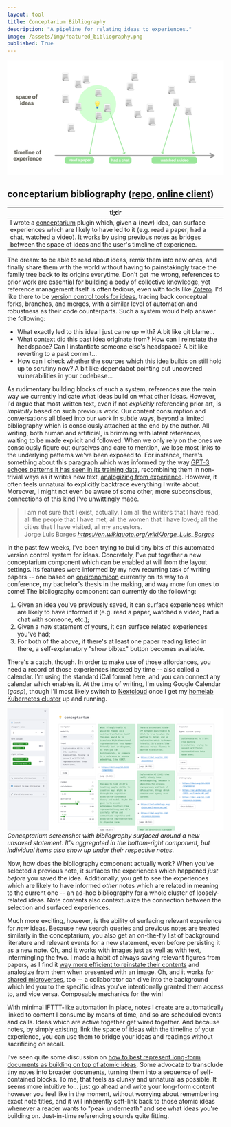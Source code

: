 ```yaml
---
layout: tool
title: Conceptarium Bibliography
description: "A pipeline for relating ideas to experiences."
image: /assets/img/featured_bibliography.png
published: True
---
```


![](/assets/img/featured_bibliography.png)

## conceptarium bibliography ([repo](https://github.com/paulbricman/conceptarium), [online client](https://huggingface.co/spaces/paulbricman/conceptarium))

| tl;dr                                                                                                                                                                                                                                                                                                            |
| ---------------------------------------------------------------------------------------------------------------------------------------------------------------------------------------------------------------------------------------------------------------------------------------------------------------- |
| I wrote a [conceptarium](/thoughtware/conceptarium) plugin which, given a (new) idea, can surface experiences which are likely to have led to it (e.g. read a paper, had a chat, watched a video). It works by using previous notes as bridges between the space of ideas and the user's timeline of experience. |

The dream: to be able to read about ideas, remix them into new ones, and finally share them with the world without having to painstakingly trace the family tree back to its origins everytime. Don't get me wrong, references to prior work are essential for building a body of collective knowledge, yet reference management itself is often tedious, even with tools like [Zotero](https://www.zotero.org/). I'd like there to be [version control tools for ideas](https://www.git-scm.com/docs/git-blame), tracing back conceptual forks, branches, and merges, with a similar level of automation and robustness as their code counterparts. Such a system would help answer the following:

- What exactly led to this idea I just came up with? A bit like git blame...
- What context did this past idea originate from? How can I reinstate the headspace? Can I instantiate someone else's headspace? A bit like reverting to a past commit...
- How can I check whether the sources which this idea builds on still hold up to scrutiny now? A bit like dependabot pointing out uncovered vulnerabilities in your codebase...

As rudimentary building blocks of such a system, references are the main way we currently indicate what ideas build on what other ideas. However, I'd argue that most written text, even if not _explicitly_ referencing prior art, is _implicitly_ based on such previous work. Our content consumption and conversations all bleed into our work in subtle ways, beyond a limited bibliography which is consciously attached at the end by the author. All writing, both human and artificial, is brimming with latent references, waiting to be made explicit and followed. When we only rely on the ones we consciously figure out ourselves and care to mention, we lose most links to the underlying patterns we've been exposed to. For instance, there's something about this paragraph which was informed by the way [GPT-3 echoes patterns it has seen in its training data](/reflections/humane-transhumanism), recombining them in non-trivial ways as it writes new text, [analogizing from experience](/reflections/cognitive-melting-pot). However, it often feels unnatural to explicitly backtrace everything I write about. Moreover, I might not even be aware of some other, more subconscious, connections of this kind I've unwittingly made.

<div class="top-pad"><blockquote class="quoteback" darkmode="" data-title="El Pais" data-author="Jorge Luis Borges" cite="https://en.wikiquote.org/wiki/Jorge_Luis_Borges">
I am not sure that I exist, actually. I am all the writers that I have read, all the people that I have met, all the women that I have loved; all the cities that I have visited, all my ancestors.
<footer>Jorge Luis Borges<cite> <a href="https://en.wikiquote.org/wiki/Jorge_Luis_Borges">https://en.wikiquote.org/wiki/Jorge_Luis_Borges</a></cite></footer>
</blockquote><script note="" src="https://cdn.jsdelivr.net/gh/Blogger-Peer-Review/quotebacks@1/quoteback.js"></script></div>

In the past few weeks, I've been trying to build tiny bits of this automated version control system for ideas. Concretely, I've put together a new conceptarium component which can be enabled at will from the layout settings. Its features were informed by my new recurring task of writing papers -- one based on [oneironomicon](/thoughtware/oneironomicon) currently on its way to a conference, my bachelor's thesis in the making, and way more fun ones to come! The bibliography component can currently do the following:

1. Given an idea you've previously saved, it can surface experiences which are likely to have informed it (e.g. read a paper, watched a video, had a chat with someone, etc.);
2. Given a _new_ statement of yours, it can surface related experiences you've had;
3. For both of the above, if there's at least one paper reading listed in there, a self-explanatory "show bibtex" button becomes available.

There's a catch, though. In order to make use of those affordances, you need a record of those experiences indexed by time -- also called a calendar. I'm using the standard iCal format here, and you can connect any calendar which enables it. At the time of writing, I'm using Google Calendar (_gasp_), though I'll most likely switch to [Nextcloud](https://nextcloud.com/) once I get my [homelab Kubernetes cluster](/lifelong-learning) up and running.

![](/assets/img/bibliography_screenshot.png)
_Conceptarium screenshot with bibliography surfaced around a new unsaved statement. It's aggregated in the bottom-right component, but individual items also show up under their respective notes._

Now, how does the bibliography component actually work? When you've selected a previous note, it surfaces the experiences which happened _just before_ you saved the idea. Additionally, you get to see the experiences which are likely to have informed _other_ notes which are related in meaning to the current one -- an ad-hoc bibliography for a whole cluster of loosely-related ideas. Note contents also contextualize the connection between the selection and surfaced experiences.

Much more exciting, however, is the ability of surfacing relevant experience for _new_ ideas. Because new search queries and previous notes are treated similarly in the conceptarium, you also get an on-the-fly list of background literature and relevant events for a new statement, even before persisting it as a new note. Oh, and it works with images just as well as with text, intermingling the two. I made a habit of always saving relevant figures from papers, as I find it [way more efficient to reinstate their contents](https://www.interruptions.net/literature/Rule-HumComputInteract17.pdf) and analogize from them when presented with an image. Oh, and it works for [shared microverses](/reflections/sharing-searches), too -- a collaborator can dive into the background which led you to the specific ideas you've intentionally granted them access to, and vice versa. Composable mechanics for the win!

With minimal IFTTT-like automation in place, notes I create are automatically linked to content I consume by means of time, and so are scheduled events and calls. Ideas which are active together get wired together. And because notes, by simply existing, link the space of ideas with the timeline of your experience, you can use them to bridge your ideas and readings without sacrificing on recall.

I've seen quite some discussion on [how to best represent long-form documents as building on top of atomic ideas](https://subconscious.substack.com/p/block-reference-mechanisms?s=r). Some advocate to transclude tiny notes into broader documents, turning them into a sequence of self-contained blocks. To me, that feels as clunky and unnatural as possible. It seems more intuitive to... just go ahead and write your long-form content however you feel like in the moment, without worrying about remembering exact note titles, and it will inherently soft-link back to those atomic ideas whenever a reader wants to "peak underneath" and see what ideas you're building on. Just-in-time referencing sounds quite fitting.
